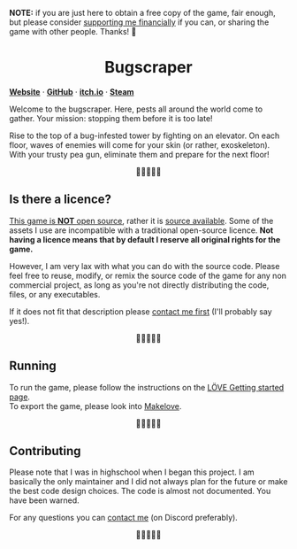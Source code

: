 **NOTE:** if you are just here to obtain a free copy of the game, fair enough, but please consider [supporting me financially](https://yolwoocle.itch.io/bugscraper) if you can, or sharing the game with other people. Thanks! 🙂
<br>
<div align="center">
  <h1>Bugscraper</h1>
</div>

[**Website**](https://bugscraper.net) ·
[**GitHub**](https://github.com/yolwoocle/bugscraper) ·
[**itch.io**](https://yolwoocle.itch.io/bugscraper) ·
[**Steam**](https://s.team/a/2957130)

Welcome to the bugscraper.
Here, pests all around the world come to gather.
Your mission: stopping them before it is too late!

Rise to the top of a bug-infested tower by fighting on an elevator. On each floor, waves of enemies will come for your skin (or rather, exoskeleton). With your trusty pea gun, eliminate them and prepare for the next floor!

<div align="center">
  🐞🐞🐞🐞🐞
</div>  


## Is there a licence?
<u>This game is **NOT** <a href="https://en.wikipedia.org/wiki/Open-source_software">open source</a></u>, rather it is [source available](https://en.wikipedia.org/wiki/Source-available_software). Some of the assets I use are incompatible with a traditional open-source licence. **Not having a licence means that by default I reserve all original rights for the game.**  

However, I am very lax with what you can do with the source code. Please feel free to reuse, modify, or remix the source code of the game for any non commercial project, as long as you're not directly distributing the code, files, or any executables.

If it does not fit that description please [contact me first](https://yolwoocle.com/about) (I'll probably say yes!).   

<div align="center">
  🐛🐛🐛🐛🐛
</div>  

## Running
To run the game, please follow the instructions on the [LÖVE Getting started page](https://love2d.org/wiki/Getting_Started).   
To export the game, please look into [Makelove](https://github.com/pfirsich/makelove).   

<div align="center">
  🐜🐜🐜🐜🐜
</div>  

## Contributing

Please note that I was in highschool when I began this project. I am basically the only maintainer and I did not always plan for the future or make the best code design choices. The code is almost not documented. You have been warned. 

For any questions you can [contact me](https://yolwoocle.com/about) (on Discord preferably).

<div align="center">
  🐝🐝🐝🐝🐝
</div>  

<!-- ## Can I pirate your game?
I don't care. I'm not here to tell you what you should do. I'm making this game for my own enjoyment and I don't financially depend on it.

This isn't about me, but you: by choosing to buy or pirate a game, you are judging whether you are financially capable of affording it and supporting the developer. Not everyone is comfortable financially. But also, making games is a difficult task. People pour their soul and heart into providing enjoyment to others, usually with very little gains. It is often a labor of love. When you buy a game, you are also expressing your gratitude towards that work. 

So, you decide. 🙂  -->